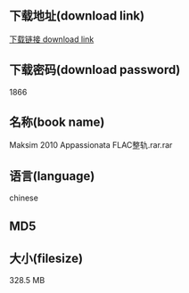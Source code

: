 ## 下载地址(download link)
[下载链接 download link](https://voluble-croquembouche-d321dc.netlify.app/?s=Maksim+2010+Appassionata+FLAC%E6%95%B4%E8%BD%A8.rar)

## 下载密码(download password)
1866

## 名称(book name)
Maksim 2010 Appassionata FLAC整轨.rar.rar

## 语言(language)
chinese

## MD5


## 大小(filesize)
328.5 MB
